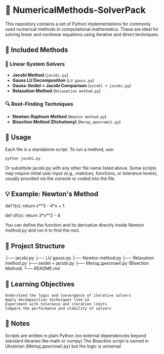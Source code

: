 # 🔢 NumericalMethods-SolverPack

This repository contains a set of Python implementations for commonly used numerical methods in computational mathematics. These are ideal for solving linear and nonlinear equations using iterative and direct techniques.

## 📘 Included Methods

### 🧮 Linear System Solvers
- **Jacobi Method** (`jacobi.py`)
- **Gauss LU Decomposition** (`LU gauss.py`)
- **Gauss-Seidel + Jacobi Comparison** (`seidel + jacobi.py`)
- **Relaxation Method** (`Relaxation method.py`)

### 🔍 Root-Finding Techniques
- **Newton-Raphson Method** (`Newton method.py`)
- **Bisection Method (Dichotomy)** (`Метод дихотомії.py`)

## 🧪 Usage

Each file is a standalone script. To run a method, use:

```bash
python jacobi.py
```

Or substitute jacobi.py with any other file name listed above. Some scripts may require initial user input (e.g., matrices, functions, or tolerance levels), usually provided via the console or coded into the file.

## 💡 Example: Newton's Method

  def f(x):
      return x**3 - 4*x + 1
  
  def df(x):
      return 3*x**2 - 4
      
You can define the function and its derivative directly inside Newton method.py and run it to find the root.

## 📂 Project Structure

  ├── jacobi.py
  ├── LU gauss.py
  ├── Newton method.py
  ├── Relaxation method.py
  ├── seidel + jacobi.py
  ├── Метод дихотомії.py (Bisection Method)
  └── README.md
  
## 🧠 Learning Objectives

    Understand the logic and convergence of iterative solvers
    Apply decomposition techniques like LU
    Experiment with tolerance and iteration limits
    Compare the performance and stability of solvers
    
## 📎 Notes

  Scripts are written in plain Python (no external dependencies beyond standard libraries like math or numpy)
  The Bisection script is named in Ukrainian (Метод дихотомії.py) but the logic is universal
